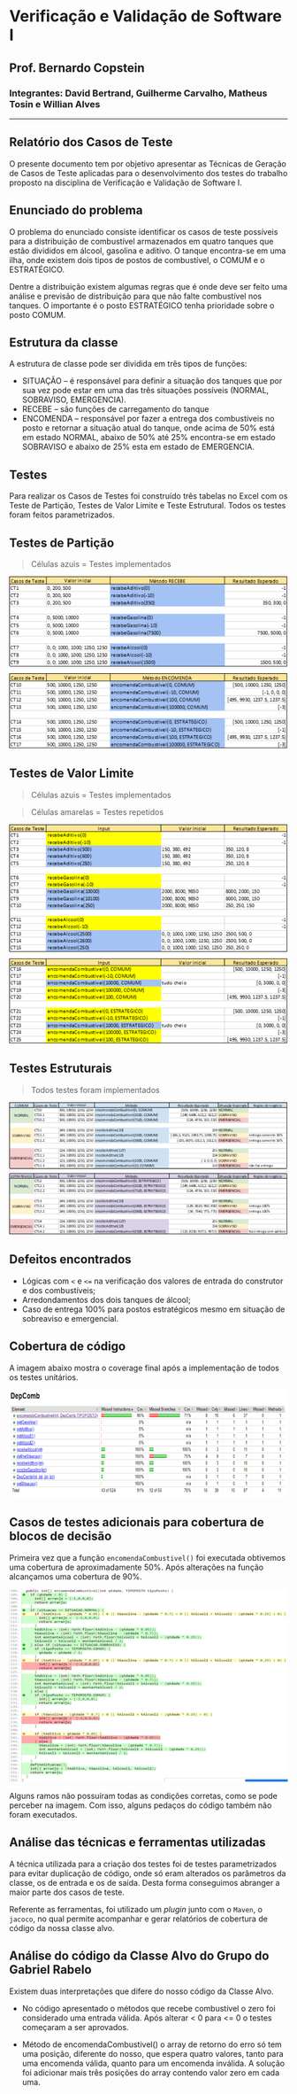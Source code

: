 # Verificação e Validação de Software I

## Prof. Bernardo Copstein

### Integrantes: David Bertrand, Guilherme Carvalho, Matheus Tosin e Willian Alves

---

## Relatório dos Casos de Teste

O presente documento tem por objetivo apresentar as Técnicas de Geração de Casos de Teste aplicadas para o desenvolvimento dos testes do trabalho proposto na disciplina de Verificação e Validação de Software I.

## Enunciado do problema

O problema do enunciado consiste identificar os casos de teste possíveis para a distribuição de combustível armazenados em quatro tanques que estão divididos em álcool, gasolina e aditivo. O tanque encontra-se em uma ilha, onde existem dois tipos de postos de combustível, o COMUM e o ESTRATÉGICO.

Dentre a distribuição existem algumas regras que é onde deve ser feito uma análise e previsão de distribuição para que não falte combustível nos tanques. O importante é o posto ESTRATÉGICO tenha prioridade sobre o posto COMUM.

## Estrutura da classe

A estrutura de classe pode ser dividida em três tipos de funções:

- SITUAÇÃO – é responsável para definir a situação dos tanques que por sua vez pode estar em uma das três situações possíveis (NORMAL, SOBRAVISO, EMERGENCIA).
- RECEBE – são funções de carregamento do tanque
- ENCOMENDA – responsável por fazer a entrega dos combustíveis no posto e retornar a situação atual do tanque, onde acima de 50% está em estado NORMAL, abaixo de 50% até 25% encontra-se em estado SOBRAVISO e abaixo de 25% esta em estado de EMERGENCIA.

## Testes

Para realizar os Casos de Testes foi construído três tabelas no Excel com os Teste de Partição, Testes de Valor Limite e Teste Estrutural. Todos os testes foram feitos parametrizados.

## Testes de Partição

> Células azuis = Testes implementados

![teste_particao](img/teste_particao.png)

## Testes de Valor Limite

> Células azuis = Testes implementados

> Células amarelas = Testes repetidos

![teste_limite](img/teste_limite.png)

## Testes Estruturais

> Todos testes foram implementados

![teste_estrutural](img/teste_estrutural.png)

## Defeitos encontrados

- Lógicas com `<` e `<=` na verificação dos valores de entrada do construtor e dos combustíveis;
- Arredondamentos dos dois tanques de álcool;
- Caso de entrega 100% para postos estratégicos mesmo em situação de sobreaviso e emergencial.

## Cobertura de código

A imagem abaixo mostra o coverage final após a implementação de todos os testes unitários.

![coverage](img/coverage.png)

## Casos de testes adicionais para cobertura de blocos de decisão

Primeira vez que a função `encomendaCombustivel()` foi executada obtivemos uma cobertura de aproximadamente 50%. Após alterações na função alcançamos uma cobertura de 90%.

![coverage_classe](img/coverage_classe.png)

Alguns ramos não possuíram todas as condições corretas, como se pode perceber na imagem. Com isso, alguns pedaços do código também não foram executados.

## Análise das técnicas e ferramentas utilizadas

A técnica utilizada para a criação dos testes foi de testes parametrizados para evitar duplicação de código, onde só eram alterados os parâmetros da classe, os de entrada e os de saída. Desta forma conseguimos abranger a maior parte dos casos de teste.

Referente as ferramentas, foi utilizado um *plugin* junto com o `Maven`, o `jacoco`, no qual permite acompanhar e gerar relatórios de cobertura de código da nossa classe alvo.


## Análise do código da Classe Alvo do Grupo do Gabriel Rabelo

Existem duas interpretações que difere do nosso código da Classe Alvo.

- No código apresentado o métodos que recebe combustível o zero foi considerado uma entrada válida. Após alterar < 0 para <= 0 o testes começaram a ser aprovados.

- Método de encomendaCombustivel() o array de retorno do erro só tem uma posição, diferente do nosso, que espera quatro valores, tanto para uma encomenda válida, quanto para um encomenda inválida. A solução foi adicionar mais três posições do array contendo valor zero em cada uma.
